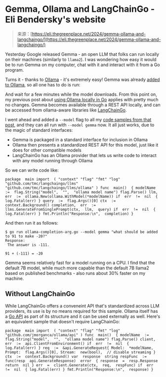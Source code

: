<!--yml
category: 未分类
date: 2024-05-29 13:22:23
-->

# Gemma, Ollama and LangChainGo - Eli Bendersky's website

> 来源：[https://eli.thegreenplace.net/2024/gemma-ollama-and-langchaingo/](https://eli.thegreenplace.net/2024/gemma-ollama-and-langchaingo/)

Yesterday Google released Gemma - an open LLM that folks can run locally on their machines (similarly to `llama2`). I was wondering how easy it would be to run Gemma on my computer, chat with it and interact with it from a Go program.

Turns it - thanks to [Ollama](https://ollama.com/download) - it's extremely easy! Gemma was already [added to Ollama](https://ollama.com/library/gemma), so all one has to do is run:

And wait for a few minutes while the model downloads. From this point on, my previous post about [using Ollama locally in Go](https://eli.thegreenplace.net/2023/using-ollama-with-langchaingo/) applies with pretty much no changes. Gemma becomes available through a REST API locally, and can be accessed from ollama-aware libraries like [LangChainGo](https://github.com/tmc/langchaingo).

I went ahead and added a `--model` flag to all my [code samples from that post](https://github.com/eliben/code-for-blog/tree/main/2023/ollama-go-langchain), and they can all run with `--model gemma` now. It all just works, due to the magic of standard interfaces:

*   Gemma is packaged in a standard interface for inclusion in Ollama
*   Ollama then presents a standardized REST API for this model, just like it does for other compatible models
*   LangChainGo has an Ollama provider that lets us write code to interact with any model running through Ollama

So we can write code like:

```
package  main import  ( "context" "flag" "fmt" "log" "github.com/tmc/langchaingo/llms" "github.com/tmc/langchaingo/llms/ollama" ) func  main()  { modelName  :=  flag.String("model",  "",  "ollama model name") flag.Parse() llm,  err  :=  ollama.New(ollama.WithModel(*modelName)) if  err  !=  nil  { log.Fatal(err) } query  :=  flag.Args()[0] ctx  :=  context.Background() completion,  err  :=  llms.GenerateFromSinglePrompt(ctx,  llm,  query) if  err  !=  nil  { log.Fatal(err) } fmt.Println("Response:\n",  completion) } 
```

And then run it as follows:

```
$ go run ollama-completion-arg.go --model gemma "what should be added to 91 to make -20?"
Response:
 The answer is -111.

91 + (-111) = -20 
```

Gemma seems relatively fast for a model running on a CPU. I find that the default 7B model, while much more capable than the default 7B llama2 based on published benchmarks - also runs about 30% faster on my machine.

## Without LangChainGo

While LangChainGo offers a conveneint API that's standardized across LLM providers, its use is by no means required for this sample. Ollama itself has a [Go API](https://pkg.go.dev/github.com/jmorganca/ollama/api) as part of its structure and it can be used externally as well. Here's an equivalent sample that doesn't require LangChainGo:

```
package  main import  ( "context" "flag" "fmt" "log" "github.com/jmorganca/ollama/api" ) func  main()  { modelName  :=  flag.String("model",  "",  "ollama model name") flag.Parse() client,  err  :=  api.ClientFromEnvironment() if  err  !=  nil  { log.Fatal(err) } req  :=  &api.GenerateRequest{ Model:  *modelName, Prompt:  flag.Args()[0], Stream:  new(bool),  // disable streaming } ctx  :=  context.Background() var  response  string respFunc  :=  func(resp  api.GenerateResponse)  error  { response  =  resp.Response return  nil } err  =  client.Generate(ctx,  req,  respFunc) if  err  !=  nil  { log.Fatal(err) } fmt.Println("Response:\n",  response) } 
```
